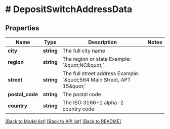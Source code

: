 # # DepositSwitchAddressData

## Properties

Name | Type | Description | Notes
------------ | ------------- | ------------- | -------------
**city** | **string** | The full city name |
**region** | **string** | The region or state Example: &#x60;\&quot;NC\&quot;&#x60; |
**street** | **string** | The full street address Example: &#x60;\&quot;564 Main Street, APT 15\&quot;&#x60; |
**postal_code** | **string** | The postal code |
**country** | **string** | The ISO 3166-1 alpha-2 country code |

[[Back to Model list]](../../README.md#models) [[Back to API list]](../../README.md#endpoints) [[Back to README]](../../README.md)
